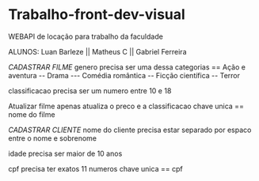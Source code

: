 # Trabalho-front-dev-visual
WEBAPI de locação para trabalho da faculdade

ALUNOS: Luan Barleze ||  Matheus C  ||  Gabriel Ferreira    

  *CADASTRAR FILME*
  genero precisa ser uma dessa categorias  ==  Ação e aventura  -- Drama  ---  Comédia romântica --  Ficção científica -- Terror  
  
  classificacao precisa ser um numero entre 10 e 18

  Atualizar filme apenas atualiza o preco e a classificacao  chave unica == nome do filme  


  *CADASTRAR CLIENTE*
   nome do cliente precisa estar separado por espaco entre o nome e sobrenome  
   
   idade precisa ser maior de 10 anos
   
   cpf precisa ter exatos 11 numeros  chave unica ==  cpf

